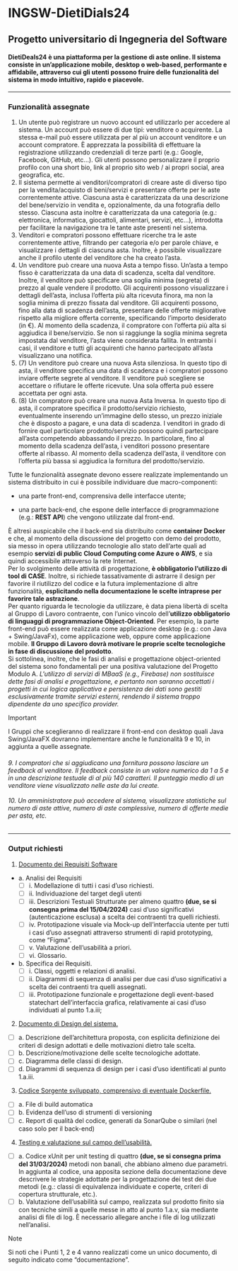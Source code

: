 # INGSW-DietiDials24
## Progetto universitario di Ingegneria del Software
#### DietiDeals24 è una piattaforma per la gestione di aste online. Il sistema consiste in un’applicazione mobile, desktop o web-based, performante e affidabile, attraverso cui gli utenti possono fruire delle funzionalità del sistema in modo intuitivo, rapido e piacevole.
****
### Funzionalità assegnate
1. Un utente può registrare un nuovo account ed utilizzarlo per accedere al sistema. Un account può essere di due tipi: venditore o acquirente. La stessa e-mail può essere utilizzata per al più un account venditore e un account compratore. È apprezzata la possibilità di effettuare la registrazione utilizzando credenziali di terze parti (e.g.: Google, Facebook, GitHub, etc…). Gli utenti possono personalizzare il proprio profilo con una short bio, link al proprio sito web / ai propri social, area geografica, etc. <br>
2. Il sistema permette ai venditori/compratori di creare aste di diverso tipo per la vendita/acquisto di beni/servizi e presentare offerte per le aste correntemente attive. Ciascuna asta è caratterizzata da una descrizione del bene/servizio in vendita e, opzionalmente, da una fotografia dello stesso. Ciascuna asta inoltre è caratterizzata da una categoria (e.g.: elettronica, informatica, giocattoli, alimentari, servizi, etc…), introdotta per facilitare la navigazione tra le tante aste presenti nel sistema.<br>
3. Venditori e compratori possono effettuare ricerche tra le aste correntemente attive, filtrando per categoria e/o per parole chiave, e visualizzare i dettagli di ciascuna asta. Inoltre, è possibile visualizzare anche il profilo utente del venditore che ha creato l’asta.<br>
4. Un venditore può creare una nuova Asta a tempo fisso. Un’asta a tempo fisso è caratterizzata da una data di scadenza, scelta dal venditore. Inoltre, il venditore può specificare una soglia minima (segreta) di prezzo al quale vendere il prodotto. Gli acquirenti possono visualizzare i dettagli dell’asta, inclusa l’offerta più alta ricevuta finora, ma non la soglia minima di prezzo fissata dal venditore. Gli acquirenti possono, fino alla data di scadenza dell’asta, presentare delle offerte migliorative rispetto alla migliore offerta corrente, specificando l’importo desiderato (in €). Al momento della scadenza, il compratore con l’offerta più alta si aggiudica il bene/servizio. Se non si raggiunge la soglia minima segreta impostata dal venditore, l’asta viene considerata fallita. In entrambi i casi, il venditore e tutti gli acquirenti che hanno partecipato all’asta visualizzano una notifica.<br>
7. (7) Un venditore può creare una nuova Asta silenziosa. In questo tipo di asta, il venditore specifica una data di scadenza e i compratori possono inviare offerte segrete al venditore. Il venditore può scegliere se accettare o rifiutare le offerte ricevute. Una sola offerta può essere accettata per ogni asta.<br>
8. (8) Un compratore può creare una nuova Asta Inversa. In questo tipo di asta, il compratore specifica il prodotto/servizio richiesto, eventualmente inserendo un’immagine dello stesso, un prezzo iniziale che è disposto a pagare, e una data di scadenza. I venditori in grado di fornire quel particolare prodotto/servizio possono quindi partecipare all’asta competendo abbassando il prezzo. In particolare, fino al momento della scadenza dell’asta, i venditori possono presentare offerte al ribasso. Al momento della scadenza dell’asta, il venditore con l’offerta più bassa si aggiudica la fornitura del prodotto/servizio.<br>


  Tutte le funzionalità assegnate devono essere realizzate implementando un sistema distribuito in cui è possibile individuare due macro-componenti:
* una parte front-end, comprensiva delle interfacce utente;
- una parte back-end, che espone delle interfacce di programmazione (e.g.: __REST API__) che vengono utilizzate dal front-end.


È altresì auspicabile che il back-end sia distribuito come __container Docker__ e che, al momento della discussione del progetto con demo del prodotto, sia messo in opera utilizzando tecnologie allo stato dell’arte quali ad esempio __servizi di public Cloud Computing come Azure o AWS__, e sia quindi accessibile attraverso la rete Internet.<br>
Per lo svolgimento delle attività di progettazione, __è obbligatorio l’utilizzo di tool di CASE__. Inoltre, si richiede tassativamente di astrarre il design per favorire il riutilizzo del codice e la futura implementazione di altre funzionalità, __esplicitando nella documentazione le scelte intraprese per favorire tale astrazione__.<br>
Per quanto riguarda le tecnologie da utilizzare, è data piena libertà di scelta al Gruppo di Lavoro contraente, con l’unico vincolo dell’__utilizzo obbligatorio di linguaggi di programmazione Object-Oriented__. Per esempio, la parte front-end può essere realizzata come applicazione desktop (e.g.: con Java + Swing/JavaFx), come applicazione web, oppure come applicazione mobile. __Il Gruppo di Lavoro dovrà motivare le proprie scelte tecnologiche in fase di discussione del prodotto__. <br>
Si sottolinea, inoltre, che le fasi di analisi e progettazione object-oriented del sistema sono fondamentali per una positiva valutazione del Progetto Modulo A. *L'utilizzo di servizi di MBaaS (e.g., Firebase) non sostituisce dette fasi di analisi e progettazione, e pertanto non saranno accettati i progetti in cui logica applicativa e persistenza dei dati sono gestiti esclusivamente tramite servizi esterni, rendendo il sistema troppo dipendente da uno specifico provider.*
> [!IMPORTANT]
> I Gruppi che sceglieranno di realizzare il front-end con desktop quali Java Swing/JavaFX dovranno implementare anche le funzionalità 9 e 10, in aggiunta a quelle assegnate.
> ###### *9. I compratori che si aggiudicano una fornitura possono lasciare un feedback al venditore. Il feedback consiste in un valore numerico da 1 a 5 e in una descrizione testuale di al più 140 caratteri. Il punteggio medio di un venditore viene visualizzato nelle aste da lui create.<br><br> 10. Un amministratore può accedere al sistema, visualizzare statistiche sul numero di aste attive, numero di aste complessive, numero di offerte medie per asta, etc.*
****
### Output richiesti
1. <ins>Documento dei Requisiti Software</ins>
  - a. Analisi dei Requisiti
    - [ ] i. Modellazione di tutti i casi d’uso richiesti.
    - [ ] ii. Individuazione del target degli utenti
    - [ ] iii. Descrizioni Testuali Strutturate per almeno quattro **(due, se si consegna prima del 15/04/2024)** casi d’uso significativi (autenticazione esclusa) a scelta dei contraenti tra quelli richiesti.
    - [ ] iv. Prototipazione visuale via Mock-up dell’interfaccia utente per tutti i casi d’uso assegnati attraverso strumenti di rapid prototyping, come “Figma”.
    - [ ] v. Valutazione dell’usabilità a priori.
    - [ ] vi. Glossario.
  - b. Specifica dei Requisiti.
    - [ ] i. Classi, oggetti e relazioni di analisi.
    - [ ] ii. Diagrammi di sequenza di analisi per due casi d’uso significativi a scelta dei contraenti tra quelli assegnati.
    - [ ] iii. Prototipazione funzionale e progettazione degli event-based statechart dell’interfaccia grafica, relativamente ai casi d’uso individuati al punto 1.a.iii;
2. <ins>Documento di Design del sistema.</ins>
  - [ ] a. Descrizione dell’architettura proposta, con esplicita definizione dei criteri di design adottati e delle motivazioni dietro tale scelta.
  - [ ] b. Descrizione/motivazione delle scelte tecnologiche adottate.
  - [ ] c. Diagramma delle classi di design.
  - [ ] d. Diagrammi di sequenza di design per i casi d’uso identificati al punto 1.a.iii.
3. <ins>Codice Sorgente sviluppato, comprensivo di eventuale Dockerfile.</ins>
  - [ ] a. File di build automatica
  - [ ] b. Evidenza dell’uso di strumenti di versioning
  - [ ] c. Report di qualità del codice, generati da SonarQube o similari (nel caso solo per il back-end)
4. <ins>Testing e valutazione sul campo dell’usabilità.</ins>
  - [ ] a. Codice xUnit per unit testing di quattro **(due, se si consegna prima del 31/03/2024)** metodi non banali, che abbiano almeno due parametri. In aggiunta al codice, una apposita sezione della documentazione deve descrivere le strategie adottate per la progettazione dei test dei due metodi (e.g.: classi di equivalenza individuate e coperte, criteri di copertura strutturale, etc.).
  - [ ] b. Valutazione dell’usabilità sul campo, realizzata sul prodotto finito sia con tecniche simili a quelle messe in atto al punto 1.a.v, sia mediante analisi di file di log. È necessario allegare anche i file di log utilizzati nell’analisi.
> [!NOTE]
> Si noti che i Punti 1, 2 e 4 vanno realizzati come un unico documento, di seguito indicato come “documentazione”.

